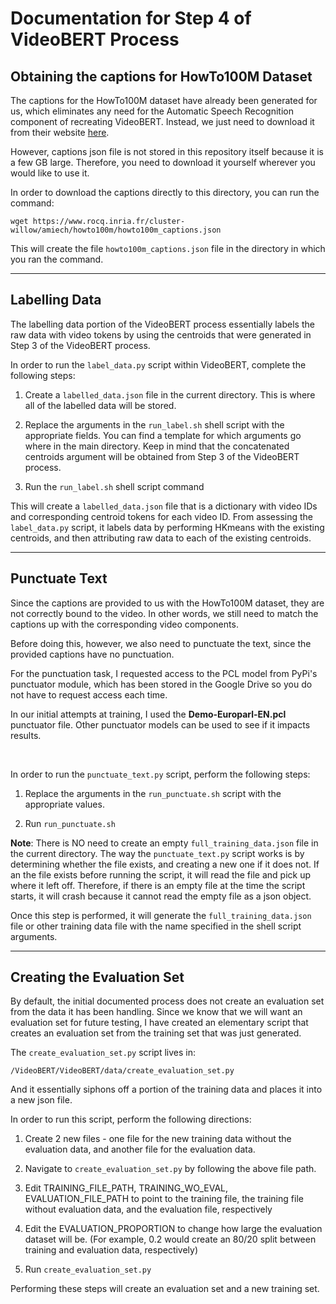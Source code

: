 # Documentation for Step 4 of VideoBERT Process

## Obtaining the captions for HowTo100M Dataset

The captions for the HowTo100M dataset have already been generated for us, which eliminates any need for the Automatic Speech Recognition component of recreating VideoBERT.  Instead, we just need to download it from their website [here](https://www.rocq.inria.fr/cluster-willow/amiech/howto100m/).

However, captions json file is not stored in this repository itself because it is a few GB large.  Therefore, you need to download it yourself wherever you would like to use it.

In order to download the captions directly to this directory, you can run the command:

    wget https://www.rocq.inria.fr/cluster-willow/amiech/howto100m/howto100m_captions.json

This will create the file `howto100m_captions.json` file in the directory in which you ran the command.

***

## Labelling Data

The labelling data portion of the VideoBERT process essentially labels the raw data with video tokens by using the centroids that were generated in Step 3 of the VideoBERT process.  

In order to run the `label_data.py` script within VideoBERT, complete the following steps:

1. Create a `labelled_data.json` file in the current directory.  This is where all of the labelled data will be stored.

1. Replace the arguments in the `run_label.sh` shell script with the appropriate fields.  You can find a template for which arguments go where in the main directory.  Keep in mind that the concatenated centroids argument will be obtained from Step 3 of the VideoBERT process.

2. Run the `run_label.sh` shell script command

This will create a `labelled_data.json` file that is a dictionary with video IDs and corresponding centroid tokens for each video ID.  From assessing the `label_data.py` script, it labels data by performing HKmeans with the existing centroids, and then attributing raw data to each of the existing centroids.

***

## Punctuate Text

Since the captions are provided to us with the HowTo100M dataset, they are not correctly bound to the video.  In other words, we still need to match the captions up with the corresponding video components.

Before doing this, however, we also need to punctuate the text, since the provided captions have no punctuation.

For the punctuation task, I requested access to the PCL model from PyPi's punctuator module, which has been stored in the Google Drive so you do not have to request access each time.

In our initial attempts at training, I used the **Demo-Europarl-EN.pcl** punctuator file.  Other punctuator models can be used to see if it impacts results.

<br>

In order to run the `punctuate_text.py` script, perform the following steps:

1. Replace the arguments in the `run_punctuate.sh` script with the appropriate values.

2. Run `run_punctuate.sh`

**Note**: There is NO need to create an empty `full_training_data.json` file in the current directory.  The way the `punctuate_text.py` script works is by determining whether the file exists, and creating a new one if it does not.  If an the file exists before running the script, it will read the file and pick up where it left off.  Therefore, if there is an empty file at the time the script starts, it will crash because it cannot read the empty file as a json object.

Once this step is performed, it will generate the `full_training_data.json` file or other training data file with the name specified in the shell script arguments.

***

## Creating the Evaluation Set

By default, the initial documented process does not create an evaluation set from the data it has been handling.  Since we know that we will want an evaluation set for future testing, I have created an elementary script that creates an evaluation set from the training set that was just generated.

The `create_evaluation_set.py` script lives in:

    /VideoBERT/VideoBERT/data/create_evaluation_set.py

And it essentially siphons off a portion of the training data and places it into a new json file.

In order to run this script, perform the following directions:

1. Create 2 new files - one file for the new training data without the evaluation data, and another file for the evaluation data.

2. Navigate to `create_evaluation_set.py` by following the above file path.

3. Edit TRAINING_FILE_PATH, TRAINING_WO_EVAL, EVALUATION_FILE_PATH to point to the training file, the training file without evaluation data, and the evaluation file, respectively

4. Edit the EVALUATION_PROPORTION to change how large the evaluation dataset will be.  (For example, 0.2 would create an 80/20 split between training and evaluation data, respectively)

5. Run `create_evaluation_set.py`

Performing these steps will create an evaluation set and a new training set.



